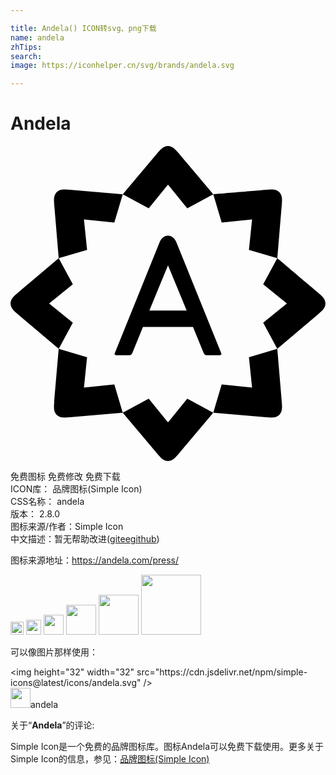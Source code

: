 ```yaml
---

title: Andela() ICON转svg、png下载
name: andela
zhTips: 
search: 
image: https://iconhelper.cn/svg/brands/andela.svg

---
```


# Andela  <small style="font-size: 60%;font-weight: 100"></small>

<div id="svg" class="svg-wrap">
<svg role="img" viewBox="0 0 24 24" xmlns="http://www.w3.org/2000/svg"><title>Andela icon</title><path d="M18.166 7.911l.24-2.315-2.316.238-.64-2.16c0-.001 3.664-.308 4.04-.341.37-.03.727-.071.992.18v-.001a.106.106 0 01.003.003l.003.003c.25.266.208.623.178.991l-.339 4.042zM5.834 16.09l-.238 2.315 2.315-.238.64 2.16-4.04.34c-.37.03-.728.072-.993-.179l-.003-.002-.004-.003h.001c-.25-.265-.208-.623-.177-.993.03-.376.338-4.04.338-4.04zm13.418-2.62L21.058 12l-1.806-1.468 1.075-1.981s2.808 2.374 3.098 2.616c.281.241.564.464.574.829H24V12a.01.01 0 000 .004c-.01.365-.294.588-.576.827l-3.097 2.618zM4.749 10.532L2.943 12l1.806 1.468-1.076 1.981-3.096-2.617c-.283-.24-.566-.464-.576-.829V12L0 11.995h.001c.01-.364.293-.587.576-.827L3.673 8.55zm11.34 7.634l2.316.24-.239-2.316 2.161-.64.34 4.04c.03.37.071.727-.18.992h.001a.012.012 0 00-.003.003l-.003.003c-.265.25-.623.208-.991.178l-4.042-.34zM7.911 5.834l-2.315-.238.239 2.315-2.162.64-.338-4.04c-.031-.37-.073-.728.178-.993 0-.002.002-.003.002-.003l.003-.004.001.001c.265-.25.622-.208.993-.178l4.04.339zm2.62 13.418L12 21.058l1.468-1.806 1.981 1.075-2.616 3.098c-.241.281-.464.564-.829.574V24H12h-.004c-.365-.01-.588-.294-.827-.575L8.55 20.327zm2.937-14.503L12 2.943 10.532 4.75l-1.98-1.076L11.167.577c.24-.284.464-.566.829-.576h.008c.364.01.587.292.827.576l2.617 3.096zm-1.466 7.785H10.58L12 9.09v.003-.003l.002.003v-.003l1.42 3.445zm3.967 3.04l-3.302-8.17c-.073-.213-.263-.575-.668-.575-.404 0-.593.362-.667.575l-3.3 8.17c0 .005-.127.277-.102.312.025.035.067.053.121.053h1.013c.1 0 .169-.052.218-.167l.81-1.986h3.811l.816 1.986c.048.115.117.167.218.167h1.013c.053 0 .096-.018.12-.053.026-.035-.101-.307-.101-.311Z"/></svg>
</div>
<detail full-name='andela'></detail>

<div class="detail-page">
<p>
<span><span class="badge-success badge">免费图标</span> <span class="badge-success badge">免费修改</span>  <span class="badge-success badge">免费下载</span> </span>
<br/>
<span>
ICON库：
<span class="badge-secondary badge">品牌图标(Simple Icon)</span> 
</span>
<br/>
<span>
CSS名称：
<span class="badge-secondary badge">andela</span> 
</span>

<br/>
<span>
版本：
<span class="badge-secondary badge">2.8.0</span> 
</span>
<br/>
<span>图标来源/作者：<span class="badge-light badge">Simple Icon</span></span> 
<br/>
<span class="zh-detail">中文描述：暂无<span class="help-link"><span>帮助改进</span>(<a href="https://gitee.com/liuwave/icon-helper/edit/master/json/brands/andela.json" target="_blank" rel="noopener noreferrer">gitee</a><a href="https://github.com/liuwave/icon-helper/edit/master/json/brands/andela.json" target="_blank" rel="noopener noreferrer">github</a></span>)</span><br/>
</p>
</div><div class="description description alert alert-light"><p>图标来源地址：<a href="https://andela.com/press/" target="_blank" rel="noopener noreferrer">https://andela.com/press/</a></p></div>
<div class="alert alert-dark">
<img height="21" width="21" src="https://cdn.jsdelivr.net/npm/simple-icons@latest/icons/andela.svg" />
<img height="24" width="24" src="https://cdn.jsdelivr.net/npm/simple-icons@latest/icons/andela.svg" />
<img height="32" width="32" src="https://cdn.jsdelivr.net/npm/simple-icons@latest/icons/andela.svg" />
<img height="48" width="48" src="https://cdn.jsdelivr.net/npm/simple-icons@latest/icons/andela.svg" />
<img height="64" width="64" src="https://cdn.jsdelivr.net/npm/simple-icons@latest/icons/andela.svg" />
<img height="96" width="96" src="https://cdn.jsdelivr.net/npm/simple-icons@latest/icons/andela.svg" />

</div>
<div>
  <p>可以像图片那样使用：    
  </p>
  <div class="alert alert-primary" style="font-size: 14px">
    &lt;img height="32" width="32" src="https://cdn.jsdelivr.net/npm/simple-icons@latest/icons/andela.svg" /&gt;
    <copy-btn content='<img height="32" width="32" src="https://cdn.jsdelivr.net/npm/simple-icons@latest/icons/andela.svg" />'></copy-btn>
  </div>
  <div class="alert alert-secondary">
    <img height="32" width="32" src="https://cdn.jsdelivr.net/npm/simple-icons@latest/icons/andela.svg" />andela
    <copy-btn content="andela" btn-title="复制图标名称"></copy-btn>
  </div>
</div>
<div class="icon-detail__container">
<p>关于“<b>Andela</b>”的评论:</p>
</div>
<Vssue title="关于“Andela”的评论" />
<div><p>Simple Icon是一个免费的品牌图标库。图标Andela可以免费下载使用。更多关于  Simple Icon的信息，参见：<a target="_blank" href="https://iconhelper.cn/brands.html">品牌图标(Simple Icon)</a>
</p></div>
